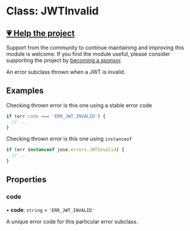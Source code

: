 # Class: JWTInvalid

## [💗 Help the project](https://github.com/sponsors/panva)

Support from the community to continue maintaining and improving this module is welcome. If you find the module useful, please consider supporting the project by [becoming a sponsor](https://github.com/sponsors/panva).

An error subclass thrown when a JWT is invalid.

## Examples

Checking thrown error is this one using a stable error code

```js
if (err.code === 'ERR_JWT_INVALID') {
  // ...
}
```

Checking thrown error is this one using `instanceof`

```js
if (err instanceof jose.errors.JWTInvalid) {
  // ...
}
```

## Properties

### code

• **code**: `string` = `'ERR_JWT_INVALID'`

A unique error code for this particular error subclass.
